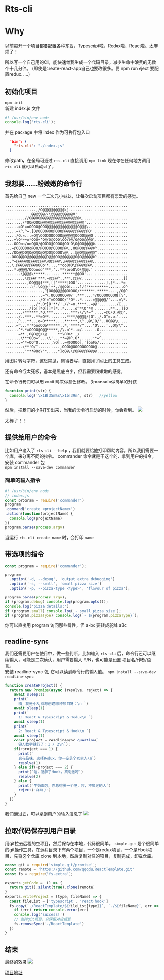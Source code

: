 # Rts-cli
 
# Why 
以前每开一个项目都要配置各种东西，Typescript啦，Redux啦，React啦。太麻烦了！  

所以写一个自己用的Cli，能快速给我生成一个代码目录，减少生命中浪费的无数个十几分钟。  (即使是create-react-app自己也要改很多。要 npm run eject 要配置redux......)


## 初始化项目

`npm init`  
新建 index.js 文件
```javascript
#! /usr/bin/env node
console.log('rts-cli');
```
并在 package 中将 index 作为可执行包入口  
```json
  "bin": {
    "rts-cli": "./index.js"
  }
```
修改path，在全局可通过 `rts-cli` 直接调用
`npm link`
现在你在任何地方调用 `rts-cli` 就可以启动cli了。

## 我想要......粉嫩嫩的命令行
首先给自己 new 一个二次元小妹妹，让每次启动项目都有恋爱的感觉。
```
........................................................
..............,/O@@@@@@@@@@\]...........................
...........,@@@@@@//\@@@@@@@@@@O'.......................
.........//O@@OO@@@@@@@@@@@@@O@@@@\.....................
.......,/*OO@OOO@@@@@@@@@@@@@@@@@@@@'...................
......=O'=oOOOO@OOO@@@@@@@@@@@@@@O@@@\..................
.....=\^.^=.[O@OOOO@OO@OOO@@@@@@@@@@@@O'................
...../O.=...=O@\OOOOOOOOOO@@@@@@OOOO@@@O................
....=\O*==o*OOO=^O@/O@OOO\OO/O@/O@OO@@@O\...............
....OOOoo/ooO@O/@OOOO@OOOO@OO'O\O@OO@@@@O...............
...=@OOOOOOo@OO/@OOOO@OOOO@@\.,OO@OO@@@@O^..............
.../OO@@OO@O@O@O@O@OO@OOOO\@\]..@@O@@@@@@^..............
...OOO@@@O@@@@@@@@@O@@@OO@@@@@@@O@O@@@@@O^..............
...^=@@@@@O@@@@@@@\@O@@@@\,@@@@@@@@@@@@@/...............
...\.@@@O@@@@@oOOo'*....**ooOOO\@@@@O@@\................
....*.@@@@/OOoooo'***,'..**\oooO\O\@@@.'................
.......\@@@@\*****........******@@OO'...................
.........\@@@@'***.=@@@@^..***,@@@/...................]]
..........,OO@@@]***,[['****]OOO'.............],[*...*=
............\'.\O@@\'**,/@@OO[....]/['*********.......O^
.................,^[OO@@@@@@OOOOO/*******.*****....,/O@^
.................=^\,OOOOOOO@@/'.***....*/OOOOOOOOO[[\'.
................/O'=^=OOOOO/'\O*..*.....=@@@@@/'....=\*.
.............,/*.O*]O'**/'.//*=o.****..=@@'.......,/[...
.........../[o[[*O]]]*[*..*.....o^*\O'*@'.......**..,]]O
.......,/******.*O.***........***\\/\*=^.....=@O/O.@@@'.
....../..***..**=O**........****/@@@@/]O^.,/.O^=.o.'....
.....,^...**..,o=O*****....******,\^.,@\]O/'..OO@@\\....
.....=^...*'*oooOOo******..*,'****/^....\O\...'.,O@/\^..
......^*.*=OOOO@O@@*****,/\.o^*..=/.......O.............
......=**.,O@O@@/\@.....**\OOo*.,/........=^............
.......\***OOo=^...\\'...**=@O^,O*......**=^............
.......='*=OO^O......,\O]..=@OOOOo],']ooOo/.............
........\**'O/^..........,OOOO@OOOOOOOOOO@..............
.........'***@Oo\'*.....*]oO@/\@O@@@@@@@@@..............
```
用图片转为字符，这很常见，懒得去写，直接用了网上的工具生成。  

还有命令行太死板，基本是黑底白字，但我需要粉嫩嫩的感觉。

在命令行我们可以用 ascii 码来做颜色修改。
对console做简单的封装
```javascript
function print(str) {
  console.log('\x1B[35m%s\x1b[39m', str);  //yellow
}
```
然后，把我们的小R打印出来，当我的命令行启动的时候，你会看到。
![](https://user-gold-cdn.xitu.io/2019/9/29/16d7d15d0864f2fb?w=483&h=674&f=png&s=71865)

太棒了！！
## 提供给用户的命令
比如用户输入了 `rts-cli --help` ，我们就要给他打印帮助内容。所以我们需要一个库，来分离不同的指令。
commander 命令就是干这个的，拿到用户的指令。 
安装 commander 包  
`npm install --save-dev commander` 
### 简单的输入指令
```javascript
#! /usr/bin/env node
// index.js
const program = require('commander')
program
.command('create <projectName>')
.action(function(projectName) {
  console.log(projectName)
})
program.parse(process.argv)
```
当运行 `rts-cli create name` 时，会打印 `name`  

## 带选项的指令
```javascript
const program = require('commander');

program
  .option('-d, --debug', 'output extra debugging')
  .option('-s, --small', 'small pizza size')
  .option('-p, --pizza-type <type>', 'flavour of pizza');

program.parse(process.argv);
if (program.debug) console.log(program.opts());
console.log('pizza details:');
if (program.small) console.log('- small pizza size');
if (program.pizzaType) console.log(`- ${program.pizzaType}`);
```
你可以直接用 program 访问那些属性，但 a-bc 要转成驼峰 aBc

## readline-sync

我们还需要用户在使用中，做一些判断，比如输入
`rts-cli` 后，命令行还可以继续输入，可能是二次确认，用户需要输入 Y/N，也可能是设置 项目名/作者/语言。  
安装 readline-sync 包, 它可以读到命令行的输入值。
`npm install --save-dev readline-sync`

```javascript
function createProject() {
  return new Promise(async (resolve, reject) => {
    await sleep(1)
    print(`
      嗨，我是小R,你想创建哪种项目呀：\n `)
    await sleep(1)
    print(`
      1: React & Typescript & Redux\n `)  
    await sleep(1)
    print(`
      2: React & Typescript & Hook\n `)
    await sleep(1)
    const project = readlineSync.question(`
      键入数字就行了: 1 / 2\n`);
    if(+project === 1) {
      print(`
      真有品味，选择Redux，你一定是个老男人\n`)
      resolve(1)
    } else if(+project === 2) {
      print(`哇，选择了Hook，真刺激呀`)
      resolve(2)
    } else {
      print(`牛奶面包，你总得要一个吧，哼，不知足的人`)
      reject('拜拜了')
    }
  })
}
```
我们通过它，可以拿到用户的输入信息了
![](https://user-gold-cdn.xitu.io/2019/9/29/16d7d15d06605925?w=513&h=301&f=png&s=36143)

## 拉取代码保存到用户目录

用git拉去远程的空项目，然后保存在本地，代码很简单。
`simple-git` 是个很简单的git操作工具，在远程目录下有两个项目，一个是redux项目，一个是Hook项目，先将这个仓库 clone 到本地，然后复制对应的项目，复制完成，卸载仓库。
```javascript
const git = require('simple-git/promise');
const remote = 'https://github.com/qqqdu/ReactTemplate.git'
const fs = require('fs-extra');

exports.getCode =  () => {
  return git().silent(true).clone(remote)
}
exports.writeProject = (type, fileName) => {
  const fileList = ['typescript', 'react-hook']
  fs.copy(`./ReactTemplate/${fileList[type]}`, `./${fileName}`, err => {
    if (err) return console.error(err)
    console.log('success!')
    // 删掉git项目，只保留对应模版
    fs.removeSync('./ReactTemplate')
  })
}
```
## 结束
最终的效果
![](https://user-gold-cdn.xitu.io/2019/9/29/16d7d15d062c7512?w=1000&h=1000&f=gif&s=1827606)

[项目地址](https://github.com/qqqdu/rts-cli)